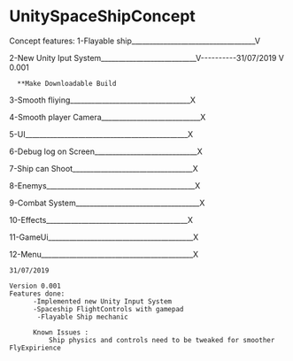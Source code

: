 # UnitySpaceShipConcept

Concept features:
1-Flayable ship___________________________________V

2-New Unity Iput System___________________________V----------31/07/2019 V 0.001

      **Make Downloadable Build
      
3-Smooth fliying__________________________________X

4-Smooth player Camera____________________________X

5-UI______________________________________________X

6-Debug log on Screen_____________________________X

7-Ship can Shoot__________________________________X

8-Enemys__________________________________________X

9-Combat System___________________________________X

10-Effects________________________________________X

11-GameUi_________________________________________X

12-Menu___________________________________________X


````
31/07/2019

Version 0.001
Features done:
      -Implemented new Unity Input System
      -Spaceship FlightControls with gamepad
       -Flayable Ship mechanic 
      
      Known Issues :
          Ship physics and controls need to be tweaked for smoother FlyExpirience
````     
